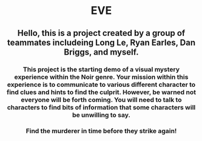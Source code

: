 <h1 align="center">EVE</h1>
<h2 align="center">Hello, this is a project created by a group of teammates includeing Long Le, Ryan Earles, Dan Briggs, and myself.</h2>
<h3 align="center">This project is the starting demo of a visual mystery experience within the Noir genre.
Your mission within this experience is to communicate to various different character to find clues and hints to find the culprit. However, be warned not everyone will be
forth coming. You will need to talk to characters to find bits of information that some characters will be unwilling to say.</h3> 
<h3 align="center">Find the murderer in time before they strike again!</h3>
